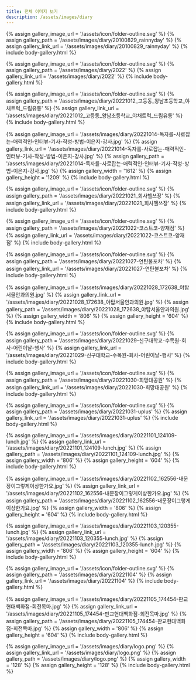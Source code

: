 ```yaml
---
title: 전체 이미지 보기
description: /assets/images/diary
---
```




{% assign gallery_image_url = '/assets/icon/folder-outline.svg' %}
{% assign gallery_path = '/assets/images/diary/20100829_rainnyday' %}
{% assign gallery_link_url = '/assets/images/diary/20100829_rainnyday' %}
{% include body-gallery.html %}

{% assign gallery_image_url = '/assets/icon/folder-outline.svg' %}
{% assign gallery_path = '/assets/images/diary/2022' %}
{% assign gallery_link_url = '/assets/images/diary/2022' %}
{% include body-gallery.html %}

{% assign gallery_image_url = '/assets/icon/folder-outline.svg' %}
{% assign gallery_path = '/assets/images/diary/20221012_고등동_왕남초등학교_야채트럭_드림유통' %}
{% assign gallery_link_url = '/assets/images/diary/20221012_고등동_왕남초등학교_야채트럭_드림유통' %}
{% include body-gallery.html %}

{% assign gallery_image_url = '/assets/images/diary/20221014-독자를-사로잡는-매력적인-인터뷰-기사-작성-방법-이은지-강사.jpg' %}
{% assign gallery_link_url = '/assets/images/diary/20221014-독자를-사로잡는-매력적인-인터뷰-기사-작성-방법-이은지-강사.jpg' %}
{% assign gallery_path = '/assets/images/diary/20221014-독자를-사로잡는-매력적인-인터뷰-기사-작성-방법-이은지-강사.jpg' %}
{% assign gallery_width = '1612'  %}
{% assign gallery_height = '1209'  %}
{% include body-gallery.html %}

{% assign gallery_image_url = '/assets/icon/folder-outline.svg' %}
{% assign gallery_path = '/assets/images/diary/20221021_회사헬쓰장' %}
{% assign gallery_link_url = '/assets/images/diary/20221021_회사헬쓰장' %}
{% include body-gallery.html %}

{% assign gallery_image_url = '/assets/icon/folder-outline.svg' %}
{% assign gallery_path = '/assets/images/diary/20221022-코스트코-양재점' %}
{% assign gallery_link_url = '/assets/images/diary/20221022-코스트코-양재점' %}
{% include body-gallery.html %}

{% assign gallery_image_url = '/assets/icon/folder-outline.svg' %}
{% assign gallery_path = '/assets/images/diary/20221027-연탄불포차' %}
{% assign gallery_link_url = '/assets/images/diary/20221027-연탄불포차' %}
{% include body-gallery.html %}

{% assign gallery_image_url = '/assets/images/diary/20221028_172638_야탑서울안과의원.jpg' %}
{% assign gallery_link_url = '/assets/images/diary/20221028_172638_야탑서울안과의원.jpg' %}
{% assign gallery_path = '/assets/images/diary/20221028_172638_야탑서울안과의원.jpg' %}
{% assign gallery_width = '806'  %}
{% assign gallery_height = '604'  %}
{% include body-gallery.html %}

{% assign gallery_image_url = '/assets/icon/folder-outline.svg' %}
{% assign gallery_path = '/assets/images/diary/20221029-신구대학교-수목원-회사-어린이날-행사' %}
{% assign gallery_link_url = '/assets/images/diary/20221029-신구대학교-수목원-회사-어린이날-행사' %}
{% include body-gallery.html %}

{% assign gallery_image_url = '/assets/icon/folder-outline.svg' %}
{% assign gallery_path = '/assets/images/diary/20221030-희망대공원' %}
{% assign gallery_link_url = '/assets/images/diary/20221030-희망대공원' %}
{% include body-gallery.html %}

{% assign gallery_image_url = '/assets/icon/folder-outline.svg' %}
{% assign gallery_path = '/assets/images/diary/20221031-uplus' %}
{% assign gallery_link_url = '/assets/images/diary/20221031-uplus' %}
{% include body-gallery.html %}

{% assign gallery_image_url = '/assets/images/diary/20221101_124109-lunch.jpg' %}
{% assign gallery_link_url = '/assets/images/diary/20221101_124109-lunch.jpg' %}
{% assign gallery_path = '/assets/images/diary/20221101_124109-lunch.jpg' %}
{% assign gallery_width = '806'  %}
{% assign gallery_height = '604'  %}
{% include body-gallery.html %}

{% assign gallery_image_url = '/assets/images/diary/20221102_162556-내문장이그렇게이상한가요.jpg' %}
{% assign gallery_link_url = '/assets/images/diary/20221102_162556-내문장이그렇게이상한가요.jpg' %}
{% assign gallery_path = '/assets/images/diary/20221102_162556-내문장이그렇게이상한가요.jpg' %}
{% assign gallery_width = '806'  %}
{% assign gallery_height = '604'  %}
{% include body-gallery.html %}

{% assign gallery_image_url = '/assets/images/diary/20221103_120355-lunch.jpg' %}
{% assign gallery_link_url = '/assets/images/diary/20221103_120355-lunch.jpg' %}
{% assign gallery_path = '/assets/images/diary/20221103_120355-lunch.jpg' %}
{% assign gallery_width = '806'  %}
{% assign gallery_height = '604'  %}
{% include body-gallery.html %}

{% assign gallery_image_url = '/assets/icon/folder-outline.svg' %}
{% assign gallery_path = '/assets/images/diary/20221104' %}
{% assign gallery_link_url = '/assets/images/diary/20221104' %}
{% include body-gallery.html %}

{% assign gallery_image_url = '/assets/images/diary/20221105_174454-판교현대백화점-회전목마.jpg' %}
{% assign gallery_link_url = '/assets/images/diary/20221105_174454-판교현대백화점-회전목마.jpg' %}
{% assign gallery_path = '/assets/images/diary/20221105_174454-판교현대백화점-회전목마.jpg' %}
{% assign gallery_width = '806'  %}
{% assign gallery_height = '604'  %}
{% include body-gallery.html %}

{% assign gallery_image_url = '/assets/images/diary/logo.png' %}
{% assign gallery_link_url = '/assets/images/diary/logo.png' %}
{% assign gallery_path = '/assets/images/diary/logo.png' %}
{% assign gallery_width = '128'  %}
{% assign gallery_height = '128'  %}
{% include body-gallery.html %}
